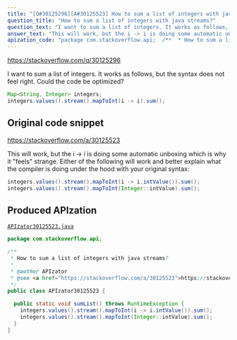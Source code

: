 ```yaml
---
title: "[Q#30125296][A#30125523] How to sum a list of integers with java streams?"
question_title: "How to sum a list of integers with java streams?"
question_text: "I want to sum a list of integers. It works as follows, but the syntax does not feel right. Could the code be optimized?"
answer_text: "This will work, but the i -> i is doing some automatic unboxing which is why it \"feels\" strange. Either of the following will work and better explain what the compiler is doing under the hood with your original syntax:"
apization_code: "package com.stackoverflow.api;  /**  * How to sum a list of integers with java streams?  *  * @author APIzator  * @see <a href=\"https://stackoverflow.com/a/30125523\">https://stackoverflow.com/a/30125523</a>  */ public class APIzator30125523 {    public static void sumList() throws RuntimeException {     integers.values().stream().mapToInt(i -> i.intValue()).sum();     integers.values().stream().mapToInt(Integer::intValue).sum();   } }"
---
```


https://stackoverflow.com/q/30125296

I want to sum a list of integers. It works as follows, but the syntax does not feel right. Could the code be optimized?


```java
Map<String, Integer> integers;
integers.values().stream().mapToInt(i -> i).sum();
```


## Original code snippet

https://stackoverflow.com/a/30125523

This will work, but the i -&gt; i is doing some automatic unboxing which is why it &quot;feels&quot; strange. Either of the following will work and better explain what the compiler is doing under the hood with your original syntax:

```java
integers.values().stream().mapToInt(i -> i.intValue()).sum();
integers.values().stream().mapToInt(Integer::intValue).sum();
```

## Produced APIzation

[`APIzator30125523.java`](https://github.com/pasqualesalza/apization-temp-data/raw/master/apizations/java/APIzator30125523.java)

```java
package com.stackoverflow.api;

/**
 * How to sum a list of integers with java streams?
 *
 * @author APIzator
 * @see <a href="https://stackoverflow.com/a/30125523">https://stackoverflow.com/a/30125523</a>
 */
public class APIzator30125523 {

  public static void sumList() throws RuntimeException {
    integers.values().stream().mapToInt(i -> i.intValue()).sum();
    integers.values().stream().mapToInt(Integer::intValue).sum();
  }
}

```